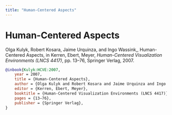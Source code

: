 ```yaml
---
title: "Human-Centered Aspects"
---
```


# Human-Centered Aspects

Olga Kulyk, Robert Kosara, Jaime Urquinza, and Ingo Wassink,, Human-Centered Aspects, in Kerren, Ebert, Meyer, _Human-Centered Visualization Environments (LNCS 4417)_, pp. 13–76, Springer Verlag, 2007.


```bibtex
@inbook{Kulyk:HCVE:2007,
	year = 2007,
	title = {Human-Centered Aspects},
	author = {Olga Kulyk and Robert Kosara and Jaime Urquinza and Ingo Wassink,},
	editor = {Kerren, Ebert, Meyer},
	booktitle = {Human-Centered Visualization Environments (LNCS 4417)},
	pages = {13–76},
	publisher = {Springer Verlag},
}
```

